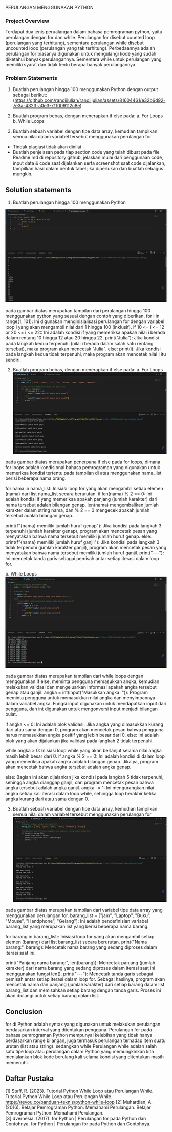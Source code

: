PERULANGAN MENGGUNAKAN PYTHON

### Project Overview

Terdapat dua jenis perualangan dalam bahasa pemrograman python, yaitu perulangan dengan for dan while.
Perulangan for disebut counted loop (perulangan yang terhitung), sementara perulangan while disebut uncounted loop (perulangan yang tak terhitung). Perbedaannya adalah perulangan for biasanya digunakan untuk mengulangi kode yang sudah diketahui banyak perulangannya. Sementara while untuk perulangan yang memiliki syarat dan tidak tentu berapa banyak perulangannya.

### Problem Statements

1. Buatlah perulangan hingga 100 menggunakan Python dengan output sebagai berikut:
   (https://github.com/randiijulian/randiijulian/assets/81604461/e32b6d92-7e3a-4323-a0e3-711009112c8e)

2. Buatlah program bebas, dengan menerapkan if else pada:
   a. For Loops  
   b. While Loops

3. Buatlah sebuah variabel dengan tipe data array, kemudian tampilkan semua nilai dalam variabel tersebut menggunakan perulangan for

- Tindak plagiasi tidak akan dinilai
- Buatlah penjelasan pada tiap section code yang telah dibuat pada file Readme.md di repository github, jelaskan mulai dari penggunaan code, input data & code saat dijalankan serta screenshot saat code dijalankan, tampilkan hasil dalam bentuk tabel jika diperlukan dan buatlah sebagus mungkin.

## Solution statements

1. Buatlah perulangan hingga 100 menggunakan Python

![App Screenshot](./image/image1.png)

pada gambar diatas merupakan tampilan dari perulangan hingga 100 menggunakan python yang sesuai dengan contoh yang diberikan. for i in range(1, 101): Ini digunakan menginisialisasi perulangan for dengan variabel loop i yang akan mengambil nilai dari 1 hingga 100 (inklusif).
if 10 <= i <= 12 or 20 <= i <= 22:: Ini adalah kondisi if yang memeriksa apakah nilai i berada dalam rentang 10 hingga 12 atau 20 hingga 22. print("Julia"): Jika kondisi pada langkah kedua terpenuhi (nilai i berada dalam salah satu rentang tersebut), maka program akan mencetak "Julia". else: print(i): Jika kondisi pada langkah kedua tidak terpenuhi, maka program akan mencetak nilai i itu sendiri.

2. Buatlah program bebas, dengan menerapkan if else pada:
   a. For Loops  
   ![App Screenshot](./image/image2.png)

pada gambar diatas merupakan penerpana if else pada for loops, dimana for loops adalah kondisional bahasa pemrograman yang digunakan untuk memeriksa kondisi tertentu.pada tampilan di atas menggunakan nama_list berisi beberapa nama orang.

for nama in nama_list: Inisiasi loop for yang akan mengambil setiap elemen (nama) dari list nama_list secara berurutan. if len(nama) % 2 == 0: Ini adalah kondisi if yang memeriksa apakah panjang (jumlah karakter) dari nama tersebut adalah bilangan genap. len(nama) mengembalikan jumlah karakter dalam string nama, dan % 2 == 0 mengecek apakah jumlah tersebut adalah bilangan genap.

print(f"{nama} memiliki jumlah huruf genap"): Jika kondisi pada langkah 3 terpenuhi (jumlah karakter genap), program akan mencetak pesan yang menyatakan bahwa nama tersebut memiliki jumlah huruf genap. else: print(f"{nama} memiliki jumlah huruf ganjil"): Jika kondisi pada langkah 3 tidak terpenuhi (jumlah karakter ganjil), program akan mencetak pesan yang menyatakan bahwa nama tersebut memiliki jumlah huruf ganjil. print("---"): Ini mencetak tanda garis sebagai pemisah antar setiap iterasi dalam loop for.

b. While Loops
![App Screenshot](./image/image3.png)

pada gambar diatas merupakan tampilan dari while loops dengan menggunakan if else, meminta pengguna memasukkan angka, kemudian melakukan validasi dan mengeluarkan informasi apakah angka tersebut genap atau ganjil. angka = int(input("Masukkan angka: ")): Program meminta pengguna untuk memasukkan nilai angka dan menyimpannya dalam variabel angka. Fungsi input digunakan untuk mendapatkan input dari pengguna, dan int digunakan untuk mengonversi input menjadi bilangan bulat.

if angka <= 0: Ini adalah blok validasi. Jika angka yang dimasukkan kurang dari atau sama dengan 0, program akan mencetak pesan bahwa pengguna harus memasukkan angka positif yang lebih besar dari 0. else: Ini adalah blok yang akan dijalankan jika validasi pada langkah 2 tidak terpenuhi.

while angka > 0: Inisiasi loop while yang akan berlanjut selama nilai angka masih lebih besar dari 0. if angka % 2 == 0: Ini adalah kondisi di dalam loop yang memeriksa apakah angka adalah bilangan genap. Jika ya, program akan mencetak bahwa angka tersebut adalah angka genap.

else: Bagian ini akan dijalankan jika kondisi pada langkah 5 tidak terpenuhi, sehingga angka dianggap ganjil, dan program mencetak pesan bahwa angka tersebut adalah angka ganjil. angka -= 1: Ini mengurangkan nilai angka setiap kali iterasi dalam loop while, sehingga loop berakhir ketika angka kurang dari atau sama dengan 0.

3. Buatlah sebuah variabel dengan tipe data array, kemudian tampilkan semua nilai dalam variabel tersebut menggunakan perulangan for
   ![App Screenshot](./image/image4.png)

pada gambar diatas merupakan tampilan dari variabel tipe data array yang menggunakan perulangan for. barang_list = ["jam", "Laptop", "Buku", "Mouse", "Handphone", "Gelang"]: Ini adalah pendefinisian variabel barang_list yang merupakan list yang berisi beberapa nama barang.

for barang in barang_list:: Inisiasi loop for yang akan mengambil setiap elemen (barang) dari list barang_list secara berurutan. print("Nama barang:", barang): Mencetak nama barang yang sedang diproses dalam iterasi saat ini.

print("Panjang nama barang:", len(barang)): Mencetak panjang (jumlah karakter) dari nama barang yang sedang diproses dalam iterasi saat ini menggunakan fungsi len().
print("---"): Mencetak tanda garis sebagai pemisah antar setiap iterasi dalam loop for.
Sebagai hasilnya, program akan mencetak nama dan panjang (jumlah karakter) dari setiap barang dalam list barang_list dan memisahkan setiap barang dengan tanda garis. Proses ini akan diulangi untuk setiap barang dalam list.

## Conclusion

for di Python adalah syntax yang digunakan untuk melakukan perulangan berdasarkan interval yang ditentukan pengguna. Perulangan for pada bahasa pemrograman Python mempunyai kelebihan yang tidak hanya berdasarkan range bilangan, juga termasuk perulangan terhadap item suatu urutan (list atau string). sedangkan while Perulangan while adalah salah satu tipe loop atau perulangan dalam Python yang memungkinkan kita menjalankan blok kode berulang kali selama kondisi yang ditentukan masih memenuhi.

## Daftar Pustaka

[1] Staff, R. (2023). Tutorial Python While Loop atau Perulangan While. Tutorial Python While Loop atau Perulangan While.
   https://revou.co/panduan-teknis/python-while-loop 
[2] Muhardian, A. (2016). Belajar Pemrograman Python: Memahami Perulangan. Belajar Pemrograman Python: Memahami Perulangan.  
[3] dvernesia. (2017). for Python | Perulangan for pada Python dan Contohnya. for Python | Perulangan for pada Python dan Contohnya.
